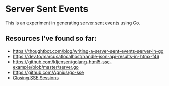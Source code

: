 # Server Sent Events

This is an experiment in generating [server sent events](https://developer.mozilla.org/en-US/docs/Web/API/Server-sent_events/Using_server-sent_events)
using Go.

## Resources I've found so far:

* https://thoughtbot.com/blog/writing-a-server-sent-events-server-in-go
* https://dev.to/marcusatlocalhost/handle-json-api-results-in-htmx-f46
* https://github.com/kljensen/golang-html5-sse-example/blob/master/server.go
* https://github.com/Agnius/go-sse
* [Closing SSE Sessions](https://stackoverflow.com/questions/31268628/server-sent-events-golang)